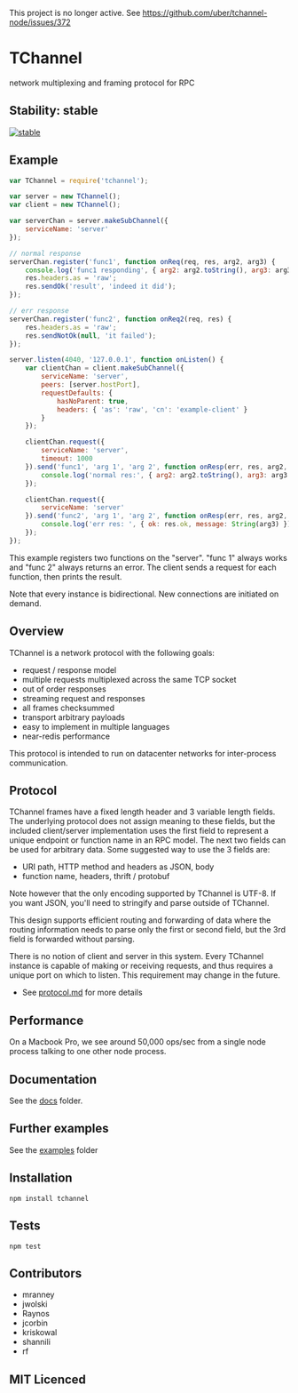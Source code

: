 This project is no longer active. See https://github.com/uber/tchannel-node/issues/372

# TChannel

network multiplexing and framing protocol for RPC

## Stability: stable

[![stable](http://badges.github.io/stability-badges/dist/stable.svg)](http://github.com/badges/stability-badges)

## Example

```js
var TChannel = require('tchannel');

var server = new TChannel();
var client = new TChannel();

var serverChan = server.makeSubChannel({
    serviceName: 'server'
});

// normal response
serverChan.register('func1', function onReq(req, res, arg2, arg3) {
    console.log('func1 responding', { arg2: arg2.toString(), arg3: arg3.toString() });
    res.headers.as = 'raw';
    res.sendOk('result', 'indeed it did');
});

// err response
serverChan.register('func2', function onReq2(req, res) {
    res.headers.as = 'raw';
    res.sendNotOk(null, 'it failed');
});

server.listen(4040, '127.0.0.1', function onListen() {
    var clientChan = client.makeSubChannel({
        serviceName: 'server',
        peers: [server.hostPort],
        requestDefaults: {
            hasNoParent: true,
            headers: { 'as': 'raw', 'cn': 'example-client' }
        }
    });

    clientChan.request({
        serviceName: 'server',
        timeout: 1000
    }).send('func1', 'arg 1', 'arg 2', function onResp(err, res, arg2, arg3) {
        console.log('normal res:', { arg2: arg2.toString(), arg3: arg3.toString() });
    });

    clientChan.request({
        serviceName: 'server'
    }).send('func2', 'arg 1', 'arg 2', function onResp(err, res, arg2, arg3) {
        console.log('err res: ', { ok: res.ok, message: String(arg3) });
    });
});
```

This example registers two functions on the "server". "func 1" always works and "func 2" always
returns an error. The client sends a request for each function, then prints the result.

Note that every instance is bidirectional. New connections are initiated on demand.

## Overview

TChannel is a network protocol with the following goals:

 * request / response model
 * multiple requests multiplexed across the same TCP socket
 * out of order responses
 * streaming request and responses
 * all frames checksummed
 * transport arbitrary payloads
 * easy to implement in multiple languages
 * near-redis performance

This protocol is intended to run on datacenter networks for inter-process communication.

## Protocol

TChannel frames have a fixed length header and 3 variable length fields. The underlying protocol
does not assign meaning to these fields, but the included client/server implementation uses
the first field to represent a unique endpoint or function name in an RPC model.
The next two fields can be used for arbitrary data. Some suggested way to use the 3 fields are:

* URI path, HTTP method and headers as JSON, body
* function name, headers, thrift / protobuf

Note however that the only encoding supported by TChannel is UTF-8.  If you want JSON, you'll need
to stringify and parse outside of TChannel.

This design supports efficient routing and forwarding of data where the routing information needs
to parse only the first or second field, but the 3rd field is forwarded without parsing.

There is no notion of client and server in this system. Every TChannel instance is capable of
making or receiving requests, and thus requires a unique port on which to listen. This requirement may
change in the future.

 - See [protocol.md](../docs/protocol.md) for more details

## Performance

On a Macbook Pro, we see around 50,000 ops/sec from a single node process talking to one other node process.

## Documentation

See the [docs](./docs/) folder.

## Further examples

See the [examples](./examples/) folder

## Installation

`npm install tchannel`

## Tests

`npm test`

## Contributors

 - mranney
 - jwolski
 - Raynos
 - jcorbin
 - kriskowal
 - shannili
 - rf

## MIT Licenced
